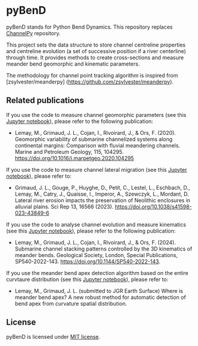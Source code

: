 # pyBenD
pyBenD stands for Python Bend Dynamics. This repository replaces [ChannelPy](https://github.com/martin-lemay/ChannelPy) repository.

This project sets the data structure to store channel centreline properties and centreline evolution (a set of successive position if a river centerline) through time. It provides methods to create cross-sections and measure meander bend geomorphic and kinematic parameters.

The methodology for channel point tracking algorithm is inspired from [zsylvester/meanderpy] (https://github.com/zsylvester/meanderpy).

## Related publications
If you use the code to measure channel geomorphic parameters (see this [Jupyter notebook](https://github.com/martin-lemay/pyBenD/blob/main/notebooks/meander_morphometry_analysis.ipynb)), please refer to the following publication:
- Lemay, M., Grimaud, J. L., Cojan, I., Rivoirard, J., & Ors, F. (2020). Geomorphic variability of submarine channelized systems along continental margins: Comparison with fluvial meandering channels. Marine and Petroleum Geology, 115, 104295. https://doi.org/10.1016/j.marpetgeo.2020.104295

If you use the code to measure channel lateral migration (see this [Jupyter notebook](https://github.com/martin-lemay/pyBenD/blob/main/notebooks/seine_river_migration.ipynb)), please refer to:
- Grimaud, J. L., Gouge, P., Huyghe, D., Petit, C., Lestel, L., Eschbach, D., Lemay, M., Catry, J., Quaisse, I., Imperor, A., Szewczyk, L., Mordant, D. Lateral river erosion impacts the preservation of Neolithic enclosures in alluvial plains. Sci Rep 13, 16566 (2023). https://doi.org/10.1038/s41598-023-43849-6

If you use the code to analyse channel evolution and measure kinematics (see this [Jupyter notebook](https://github.com/martin-lemay/pyBenD/blob/main/notebooks/bend_kinematics_analysis.ipynb)), please refer to the following publication:
- Lemay, M., Grimaud, J. L., Cojan, I., Rivoirard, J., & Ors, F. (2024). Submarine channel stacking patterns controlled by the 3D kinematics of meander bends. Geological Society, London, Special Publications, SP540-2022-143. https://doi.org/10.1144/SP540-2022-143. 

If you use the meander bend apex detection algorithm based on the entire curvtaure distribution (see this [Jupyter notebook](https://github.com/martin-lemay/pyBenD/blob/main/notebooks/bend_apex_detection.ipynb)), please refer to:
- Lemay, M., Grimaud, J. L. (submitted to JGR Earth Surface) Where is meander bend apex? A new robust method for automatic detection of bend apex from curvature spatial distribution.

## License
pyBenD is licensed under [MIT license](https://mit-license.org/).
